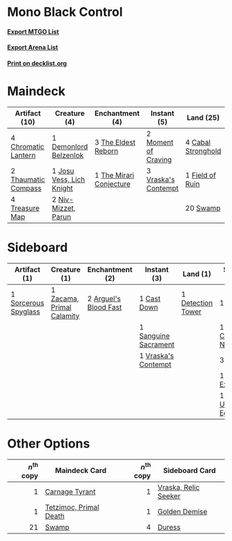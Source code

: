 # Mono Black Control

#### [Export MTGO List](../collection/Mono%20Black%20Control/Mono%20Black%20Control.txt)
#### [Export Arena List](../collection/Mono%20Black%20Control/Mono%20Black%20Control_arena.txt)
#### [Print on decklist.org](http://decklist.org/?deckmain=4%09Cabal%20Stronghold%0A4%09Chromatic%20Lantern%0A1%09Demonlord%20Belzenlok%0A1%09Field%20of%20Ruin%0A2%09Golden%20Demise%0A1%09Josu%20Vess,%20Lich%20Knight%0A4%09Karn,%20Scion%20of%20Urza%0A4%09Mastermind's%20Acquisition%0A2%09Moment%20of%20Craving%0A2%09Niv-Mizzet,%20Parun%0A2%09Ritual%20of%20Soot%0A20%09Swamp%0A2%09Thaumatic%20Compass%0A3%09The%20Eldest%20Reborn%0A1%09The%20Mirari%20Conjecture%0A4%09Treasure%20Map%0A3%09Vraska's%20Contempt&deckside=2%09Arguel's%20Blood%20Fast%0A1%09Banefire%0A1%09Cast%20Down%0A1%09Cleansing%20Nova%0A1%09Detection%20Tower%0A3%09Duress%0A1%09Sanguine%20Sacrament%0A1%09Sorcerous%20Spyglass%0A1%09Star%20of%20Extinction%0A1%09Unmoored%20Ego%0A1%09Vraska's%20Contempt%0A1%09Zacama,%20Primal%20Calamity)
# Maindeck

|                                        Artifact (10)                                         |                                           Creature (4)                                            |                                         Enchantment (4)                                          |                                         Instant (5)                                          |                                          Land (25)                                          |                                        Planeswalker (4)                                        |                                             Sorcery (8)                                             |
|----------------------------------------------------------------------------------------------|---------------------------------------------------------------------------------------------------|--------------------------------------------------------------------------------------------------|----------------------------------------------------------------------------------------------|---------------------------------------------------------------------------------------------|------------------------------------------------------------------------------------------------|-----------------------------------------------------------------------------------------------------|
|4 [Chromatic Lantern](http://gatherer.wizards.com/Pages/Card/Details.aspx?multiverseid=420864)|1 [Demonlord Belzenlok](http://gatherer.wizards.com/Pages/Card/Details.aspx?multiverseid=442974)   |3 [The Eldest Reborn](http://gatherer.wizards.com/Pages/Card/Details.aspx?multiverseid=442978)    |2 [Moment of Craving](http://gatherer.wizards.com/Pages/Card/Details.aspx?multiverseid=439736)|4 [Cabal Stronghold](http://gatherer.wizards.com/Pages/Card/Details.aspx?multiverseid=443126)|4 [Karn, Scion of Urza](http://gatherer.wizards.com/Pages/Card/Details.aspx?multiverseid=442889)|2 [Golden Demise](http://gatherer.wizards.com/Pages/Card/Details.aspx?multiverseid=439730)           |
|2 [Thaumatic Compass](http://gatherer.wizards.com/Pages/Card/Details.aspx?multiverseid=435408)|1 [Josu Vess, Lich Knight](http://gatherer.wizards.com/Pages/Card/Details.aspx?multiverseid=442983)|1 [The Mirari Conjecture](http://gatherer.wizards.com/Pages/Card/Details.aspx?multiverseid=442945)|3 [Vraska's Contempt](http://gatherer.wizards.com/Pages/Card/Details.aspx?multiverseid=435283)|1 [Field of Ruin](http://gatherer.wizards.com/Pages/Card/Details.aspx?multiverseid=435415)   |                                                                                                |4 [Mastermind's Acquisition](http://gatherer.wizards.com/Pages/Card/Details.aspx?multiverseid=439734)|
|4 [Treasure Map](http://gatherer.wizards.com/Pages/Card/Details.aspx?multiverseid=435410)     |2 [Niv-Mizzet, Parun](http://gatherer.wizards.com/Pages/Card/Details.aspx?multiverseid=452942)     |                                                                                                  |                                                                                              |20 [Swamp](http://gatherer.wizards.com/Pages/Card/Details.aspx?multiverseid=439858)          |                                                                                                |2 [Ritual of Soot](http://gatherer.wizards.com/Pages/Card/Details.aspx?multiverseid=452834)          |


# Sideboard

|                                         Artifact (1)                                          |                                            Creature (1)                                            |                                        Enchantment (2)                                         |                                          Instant (3)                                          |                                          Land (1)                                          |                                          Sorcery (7)                                          |
|-----------------------------------------------------------------------------------------------|----------------------------------------------------------------------------------------------------|------------------------------------------------------------------------------------------------|-----------------------------------------------------------------------------------------------|--------------------------------------------------------------------------------------------|-----------------------------------------------------------------------------------------------|
|1 [Sorcerous Spyglass](http://gatherer.wizards.com/Pages/Card/Details.aspx?multiverseid=435407)|1 [Zacama, Primal Calamity](http://gatherer.wizards.com/Pages/Card/Details.aspx?multiverseid=439836)|2 [Arguel's Blood Fast](http://gatherer.wizards.com/Pages/Card/Details.aspx?multiverseid=439316)|1 [Cast Down](http://gatherer.wizards.com/Pages/Card/Details.aspx?multiverseid=442969)         |1 [Detection Tower](http://gatherer.wizards.com/Pages/Card/Details.aspx?multiverseid=447386)|1 [Banefire](http://gatherer.wizards.com/Pages/Card/Details.aspx?multiverseid=186613)          |
|                                                                                               |                                                                                                    |                                                                                                |1 [Sanguine Sacrament](http://gatherer.wizards.com/Pages/Card/Details.aspx?multiverseid=435185)|                                                                                            |1 [Cleansing Nova](http://gatherer.wizards.com/Pages/Card/Details.aspx?multiverseid=447145)    |
|                                                                                               |                                                                                                    |                                                                                                |1 [Vraska's Contempt](http://gatherer.wizards.com/Pages/Card/Details.aspx?multiverseid=435283) |                                                                                            |3 [Duress](http://gatherer.wizards.com/Pages/Card/Details.aspx?multiverseid=14557)             |
|                                                                                               |                                                                                                    |                                                                                                |                                                                                               |                                                                                            |1 [Star of Extinction](http://gatherer.wizards.com/Pages/Card/Details.aspx?multiverseid=435315)|
|                                                                                               |                                                                                                    |                                                                                                |                                                                                               |                                                                                            |1 [Unmoored Ego](http://gatherer.wizards.com/Pages/Card/Details.aspx?multiverseid=452962)      |


# Other Options

|*n*<sup>th</sup> copy|                                          Maindeck Card                                          |*n*<sup>th</sup> copy|                                        Sideboard Card                                         |
|--------------------:|-------------------------------------------------------------------------------------------------|--------------------:|-----------------------------------------------------------------------------------------------|
|                    1|[Carnage Tyrant](http://gatherer.wizards.com/Pages/Card/Details.aspx?multiverseid=435334)        |                    1|[Vraska, Relic Seeker](http://gatherer.wizards.com/Pages/Card/Details.aspx?multiverseid=435388)|
|                    1|[Tetzimoc, Primal Death](http://gatherer.wizards.com/Pages/Card/Details.aspx?multiverseid=439743)|                    1|[Golden Demise](http://gatherer.wizards.com/Pages/Card/Details.aspx?multiverseid=439730)       |
|                   21|[Swamp](http://gatherer.wizards.com/Pages/Card/Details.aspx?multiverseid=439858)                 |                    4|[Duress](http://gatherer.wizards.com/Pages/Card/Details.aspx?multiverseid=14557)               |

